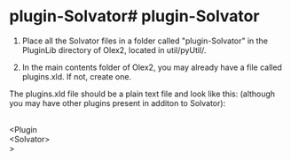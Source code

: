# plugin-Solvator# plugin-Solvator

1. Place all the Solvator files in a folder called "plugin-Solvator" in the PluginLib directory of Olex2, located in util/pyUtil/.

2. In the main contents folder of Olex2, you may already have a file called plugins.xld. If not, create one.

The plugins.xld file should be a plain text file and look like this: (although you may have other plugins present in additon to Solvator): 

<br><Plugin
<br> <Solvator\>
<br>\>
  
  
